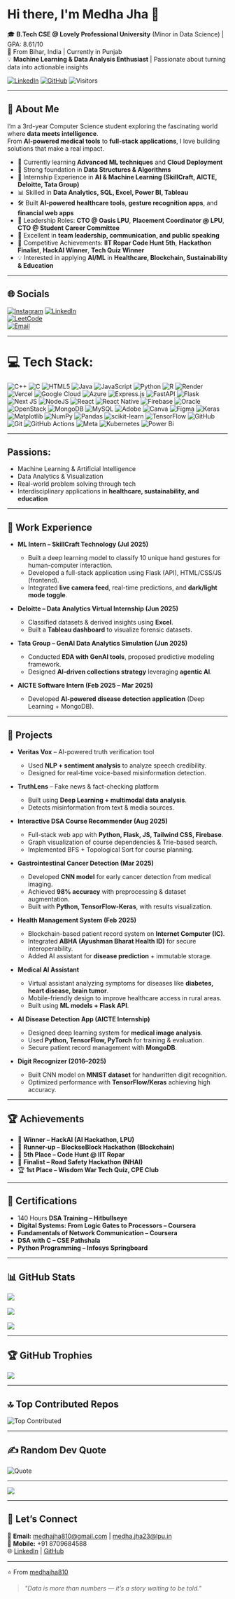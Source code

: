 # Hi there, I'm Medha Jha 👋  

🎓 **B.Tech CSE @ Lovely Professional University** (Minor in Data Science) | GPA: 8.61/10  
📍 From Bihar, India | Currently in Punjab  
💡 **Machine Learning & Data Analysis Enthusiast** | Passionate about turning data into actionable insights  

[![LinkedIn](https://img.shields.io/badge/LinkedIn-Connect-blue?logo=linkedin)](https://www.linkedin.com/in/medha-jha810/)
[![GitHub](https://img.shields.io/badge/GitHub-Follow-black?logo=github)](https://github.com/medhajha810)
![Visitors](https://komarev.com/ghpvc/?username=medhajha810&style=flat-square&color=blue)

---

## 🌟 About Me  
I’m a 3rd-year Computer Science student exploring the fascinating world where **data meets intelligence**.  
From **AI-powered medical tools** to **full-stack applications**, I love building solutions that make a real impact.  

- 🌱 Currently learning **Advanced ML techniques** and **Cloud Deployment**  
- 🧠 Strong foundation in **Data Structures & Algorithms**  
- 💼 Internship Experience in **AI & Machine Learning (SkillCraft, AICTE, Deloitte, Tata Group)**  
- 📊 Skilled in **Data Analytics, SQL, Excel, Power BI, Tableau**  
- 🛠 Built **AI-powered healthcare tools**, **gesture recognition apps**, and **financial web apps**  
- 🏫 Leadership Roles: **CTO @ Oasis LPU**, **Placement Coordinator @ LPU**, **CTO @ Student Career Committee**  
- 🎤 Excellent in **team leadership, communication, and public speaking**  
- 🎯 Competitive Achievements: **IIT Ropar Code Hunt 5th**, **Hackathon Finalist**, **HackAI Winner**, **Tech Quiz Winner**  
- 💡 Interested in applying **AI/ML** in **Healthcare, Blockchain, Sustainability & Education**  

---

## 🌐 Socials  
[![Instagram](https://img.shields.io/badge/Instagram-%23E4405F.svg?logo=Instagram&logoColor=white)](https://www.instagram.com/medha_jha08/) 
[![LinkedIn](https://img.shields.io/badge/LinkedIn-%230077B5.svg?logo=linkedin&logoColor=white)](https://www.linkedin.com/in/medha-jha810/)  
[![LeetCode](https://img.shields.io/badge/LeetCode-FFA116?style=for-the-badge&logo=leetcode&logoColor=white)](https://leetcode.com/u/Medhajha810/)  
[![Email](https://img.shields.io/badge/Email-D14836?logo=gmail&logoColor=white)](mailto:medhajha810@gmail.com)  

---

# 💻 Tech Stack: 
![C++](https://img.shields.io/badge/c++-%2300599C.svg?style=for-the-badge&logo=c%2B%2B&logoColor=white) ![C](https://img.shields.io/badge/c-%2300599C.svg?style=for-the-badge&logo=c&logoColor=white) ![HTML5](https://img.shields.io/badge/html5-%23E34F26.svg?style=for-the-badge&logo=html5&logoColor=white) ![Java](https://img.shields.io/badge/java-%23ED8B00.svg?style=for-the-badge&logo=openjdk&logoColor=white)  ![JavaScript](https://img.shields.io/badge/javascript-%23323330.svg?style=for-the-badge&logo=javascript&logoColor=%23F7DF1E) ![Python](https://img.shields.io/badge/python-3670A0?style=for-the-badge&logo=python&logoColor=ffdd54) ![R](https://img.shields.io/badge/r-%23276DC3.svg?style=for-the-badge&logo=r&logoColor=white) ![Render](https://img.shields.io/badge/Render-%46E3B7.svg?style=for-the-badge&logo=render&logoColor=white) ![Vercel](https://img.shields.io/badge/vercel-%23000000.svg?style=for-the-badge&logo=vercel&logoColor=white) ![Google Cloud](https://img.shields.io/badge/GoogleCloud-%234285F4.svg?style=for-the-badge&logo=google-cloud&logoColor=white) ![Azure](https://img.shields.io/badge/azure-%230072C6.svg?style=for-the-badge&logo=microsoftazure&logoColor=white)  ![Express.js](https://img.shields.io/badge/express.js-%23404d59.svg?style=for-the-badge&logo=express&logoColor=%2361DAFB) ![FastAPI](https://img.shields.io/badge/FastAPI-005571?style=for-the-badge&logo=fastapi) ![Flask](https://img.shields.io/badge/flask-%23000.svg?style=for-the-badge&logo=flask&logoColor=white) ![Next JS](https://img.shields.io/badge/Next-black?style=for-the-badge&logo=next.js&logoColor=white) ![NodeJS](https://img.shields.io/badge/node.js-6DA55F?style=for-the-badge&logo=node.js&logoColor=white) ![React](https://img.shields.io/badge/react-%2320232a.svg?style=for-the-badge&logo=react&logoColor=%2361DAFB) ![React Native](https://img.shields.io/badge/react_native-%2320232a.svg?style=for-the-badge&logo=react&logoColor=%2361DAFB) ![Firebase](https://img.shields.io/badge/firebase-a08021?style=for-the-badge&logo=firebase&logoColor=ffcd34) ![Oracle](https://img.shields.io/badge/Oracle-F80000?style=for-the-badge&logo=oracle&logoColor=white) ![OpenStack](https://img.shields.io/badge/Openstack-%23f01742.svg?style=for-the-badge&logo=openstack&logoColor=white) ![MongoDB](https://img.shields.io/badge/MongoDB-%234ea94b.svg?style=for-the-badge&logo=mongodb&logoColor=white) ![MySQL](https://img.shields.io/badge/mysql-4479A1.svg?style=for-the-badge&logo=mysql&logoColor=white) ![Adobe](https://img.shields.io/badge/adobe-%23FF0000.svg?style=for-the-badge&logo=adobe&logoColor=white) ![Canva](https://img.shields.io/badge/Canva-%2300C4CC.svg?style=for-the-badge&logo=Canva&logoColor=white) ![Figma](https://img.shields.io/badge/figma-%23F24E1E.svg?style=for-the-badge&logo=figma&logoColor=white) ![Keras](https://img.shields.io/badge/Keras-%23D00000.svg?style=for-the-badge&logo=Keras&logoColor=white) ![Matplotlib](https://img.shields.io/badge/Matplotlib-%23ffffff.svg?style=for-the-badge&logo=Matplotlib&logoColor=black) ![NumPy](https://img.shields.io/badge/numpy-%23013243.svg?style=for-the-badge&logo=numpy&logoColor=white) ![Pandas](https://img.shields.io/badge/pandas-%23150458.svg?style=for-the-badge&logo=pandas&logoColor=white) ![scikit-learn](https://img.shields.io/badge/scikit--learn-%23F7931E.svg?style=for-the-badge&logo=scikit-learn&logoColor=white) ![TensorFlow](https://img.shields.io/badge/TensorFlow-%23FF6F00.svg?style=for-the-badge&logo=TensorFlow&logoColor=white) ![GitHub](https://img.shields.io/badge/github-%23121011.svg?style=for-the-badge&logo=github&logoColor=white) ![Git](https://img.shields.io/badge/git-%23F05033.svg?style=for-the-badge&logo=git&logoColor=white) ![GitHub Actions](https://img.shields.io/badge/github%20actions-%232671E5.svg?style=for-the-badge&logo=githubactions&logoColor=white) ![Meta](https://img.shields.io/badge/Meta-%230467DF.svg?style=for-the-badge&logo=Meta&logoColor=white) ![Kubernetes](https://img.shields.io/badge/kubernetes-%23326ce5.svg?style=for-the-badge&logo=kubernetes&logoColor=white) ![Power Bi](https://img.shields.io/badge/power_bi-F2C811?style=for-the-badge&logo=powerbi&logoColor=black)

---
## **Passions:**  
- Machine Learning & Artificial Intelligence  
- Data Analytics & Visualization  
- Real-world problem solving through tech  
- Interdisciplinary applications in **healthcare, sustainability, and education**

---


## 💼 Work Experience  
- **ML Intern – SkillCraft Technology (Jul 2025)**  
  - Built a deep learning model to classify 10 unique hand gestures for human-computer interaction.  
  - Developed a full-stack application using Flask (API), HTML/CSS/JS (frontend).  
  - Integrated **live camera feed**, real-time predictions, and **dark/light mode toggle**.  

- **Deloitte – Data Analytics Virtual Internship (Jun 2025)**  
  - Classified datasets & derived insights using **Excel**.  
  - Built a **Tableau dashboard** to visualize forensic datasets.  

- **Tata Group – GenAI Data Analytics Simulation (Jun 2025)**  
  - Conducted **EDA with GenAI tools**, proposed predictive modeling framework.  
  - Designed **AI-driven collections strategy** leveraging **agentic AI**.  

- **AICTE Software Intern (Feb 2025 – Mar 2025)**  
  - Developed **AI-powered disease detection application** (Deep Learning + MongoDB).  

---

## 🚀 Projects  

- **Veritas Vox** – AI-powered truth verification tool  
  - Used **NLP + sentiment analysis** to analyze speech credibility.  
  - Designed for real-time voice-based misinformation detection.  

- **TruthLens** – Fake news & fact-checking platform  
  - Built using **Deep Learning + multimodal data analysis**.  
  - Detects misinformation from text & media sources.  

- **Interactive DSA Course Recommender (Aug 2025)**  
  - Full-stack web app with **Python, Flask, JS, Tailwind CSS, Firebase**.  
  - Graph visualization of course dependencies & Trie-based search.  
  - Implemented BFS + Topological Sort for course planning.  

- **Gastrointestinal Cancer Detection (Mar 2025)**  
  - Developed **CNN model** for early cancer detection from medical imaging.  
  - Achieved **98% accuracy** with preprocessing & dataset augmentation.  
  - Built with **Python, TensorFlow-Keras**, with results visualization.  

- **Health Management System (Feb 2025)**  
  - Blockchain-based patient record system on **Internet Computer (IC)**.  
  - Integrated **ABHA (Ayushman Bharat Health ID)** for secure interoperability.  
  - Added AI assistant for **disease prediction** + immutable storage.  

- **Medical AI Assistant**  
  - Virtual assistant analyzing symptoms for diseases like **diabetes, heart disease, brain tumor**.  
  - Mobile-friendly design to improve healthcare access in rural areas.  
  - Built using **ML models + Flask API**.  

- **AI Disease Detection App (AICTE Internship)**  
  - Designed deep learning system for **medical image analysis**.  
  - Used **Python, TensorFlow, PyTorch** for training & evaluation.  
  - Secure patient record management with **MongoDB**.  

- **Digit Recognizer (2016–2025)**  
  - Built CNN model on **MNIST dataset** for handwritten digit recognition.  
  - Optimized performance with **TensorFlow/Keras** achieving high accuracy.  


---

## 🏆 Achievements  
- 🥇 **Winner – HackAI (AI Hackathon, LPU)**  
- 🥈 **Runner-up – BlockseBlock Hackathon (Blockchain)**  
- 🏅 **5th Place – Code Hunt @ IIT Ropar**  
- 🎯 **Finalist – Road Safety Hackathon (NHAI)**  
- 🏆 **1st Place – Wisdom War Tech Quiz, CPE Club**  

---

## 📜 Certifications  
- 140 Hours **DSA Training – Hitbullseye**  
- **Digital Systems: From Logic Gates to Processors – Coursera**  
- **Fundamentals of Network Communication – Coursera**  
- **DSA with C – CSE Pathshala**  
- **Python Programming – Infosys Springboard**  

---

## 📊 GitHub Stats  
![](https://github-readme-stats.vercel.app/api?username=medhajha810&theme=cobalt&hide_border=false&include_all_commits=false&count_private=false)<br/>  
![](https://nirzak-streak-stats.vercel.app/?user=medhajha810&theme=cobalt&hide_border=false)<br/>  
![](https://github-readme-stats.vercel.app/api/top-langs/?username=medhajha810&theme=cobalt&hide_border=false&include_all_commits=false&count_private=false&layout=compact)  

---

## 🏆 GitHub Trophies  
![](https://github-profile-trophy.vercel.app/?username=medhajha810&theme=radical&no-frame=false&no-bg=true&margin-w=4)  

---

## 🔝 Top Contributed Repos  
![Top Contributed](https://github-contributor-stats.vercel.app/api?username=medhajha810&limit=5&theme=dark&combine_all_yearly_contributions=true)  

---

## ✍️ Random Dev Quote  
![Quote](https://quotes-github-readme.vercel.app/api?type=horizontal&theme=radical)  

---

[![](https://visitcount.itsvg.in/api?id=medhajha810&icon=0&color=0)](https://visitcount.itsvg.in)  

---

## 🤝 Let’s Connect  
📧 **Email:** medhajha810@gmail.com | medha.jha23@lpu.in  
📱 **Mobile:** +91 8709684588  
🌐 [LinkedIn](https://www.linkedin.com/in/medha-jha810/) | [GitHub](https://github.com/medhajha810)  

---

⭐️ From [medhajha810](https://github.com/medhajha810)  

> _"Data is more than numbers — it’s a story waiting to be told."_
